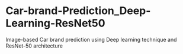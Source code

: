 # Car-brand-Prediction_Deep-Learning-ResNet50
Image-based Car brand prediction using Deep learning technique and ResNet-50 architecture
